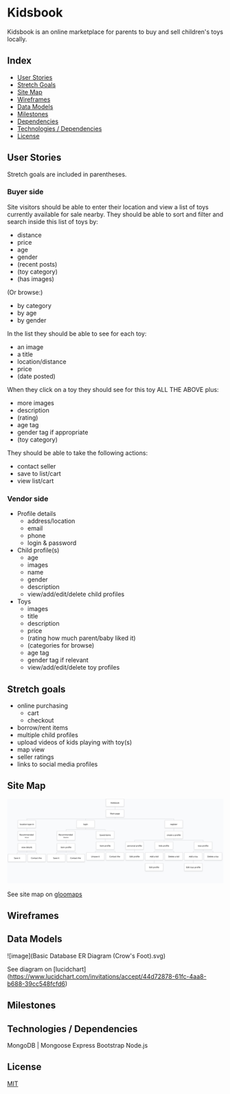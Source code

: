 # Kidsbook

Kidsbook is an online marketplace for parents to buy and sell children's toys locally.

## Index

- [User Stories](#User-Stories)
- [Stretch Goals](#Stretch-Goals)
- [Site Map](#Site-Map)
- [Wireframes](#Wireframes)
- [Data Models](#Data-Models)
- [Milestones](#Milestones)
- [Dependencies](#Dependencies)
- [Technologies / Dependencies](#Technologies-/-Dependencies)
- [License](#License)

## User Stories

Stretch goals are included in parentheses.

### Buyer side

Site visitors should be able to enter their location and view a list of toys currently available for sale nearby.
They should be able to sort and filter and search inside this list of toys by:
* distance
* price
* age
* gender
* (recent posts)
* (toy category)
* (has images)

(Or browse:)
* by category
* by age
* by gender

In the list they should be able to see for each toy:
* an image
* a title
* location/distance
* price
* (date posted)

When they click on a toy they should see for this toy ALL THE ABOVE plus:
* more images
* description
* (rating)
* age tag
* gender tag if appropriate
* (toy category)

They should be able to take the following actions:
* contact seller
* save to list/cart
* view list/cart

### Vendor side

* Profile details
	* address/location
	* email
	* phone
	* login & password
* Child profile(s)
	* age
	* images
	* name
	* gender
	* description
	* view/add/edit/delete child profiles
* Toys
	* images
	* title
	* description
	* price
	* (rating how much parent/baby liked it)
	* (categories for browse)
	* age tag
	* gender tag if relevant
	* view/add/edit/delete toy profiles
		
## Stretch goals

* online purchasing
	* cart
	* checkout
* borrow/rent items
* multiple child profiles
* upload videos of kids playing with toy(s)
* map view
* seller ratings
* links to social media profiles

## Site Map

![image](gloomap_1e295fa1.png)

See site map on [gloomaps](https://www.gloomaps.com/wgvkaMos6a)

## Wireframes

## Data Models

![image](Basic Database ER Diagram (Crow's Foot).svg)

See diagram on [lucidchart] (https://www.lucidchart.com/invitations/accept/44d72878-61fc-4aa8-b688-39cc548fcfd6)

## Milestones

## Technologies / Dependencies

MongoDB | Mongoose
Express
Bootstrap
Node.js

## License
[MIT](https://choosealicense.com/licenses/mit/)
